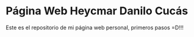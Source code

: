# Página Web Heycmar Danilo Cucás

Este es el repositorio de mi página web personal, primeros pasos =D!!!
